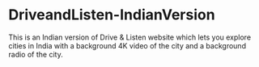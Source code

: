 # DriveandListen-IndianVersion
This is an Indian version of Drive &amp; Listen website which lets you explore cities in India with a background 4K video of the city and a background radio of the city.
